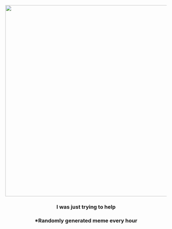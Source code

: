 <p align="center">
        <img src="https://i.redd.it/e6sndoe6efa91.gif" width="600" height="600">
        </p>
        <h3 align="center">I was just trying to help</h3>
        <h3 align="center">*Randomly generated meme every hour</h3>
    
